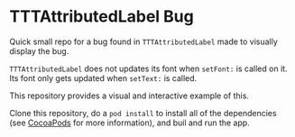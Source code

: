 TTTAttributedLabel Bug
=====================

Quick small repo for a bug found in `TTTAttributedLabel` made to visually display the bug.

`TTTAttributedLabel` does not updates its font when `setFont:` is called on it. Its font only gets updated when `setText:` is called.

This repository provides a visual and interactive example of this.

Clone this repository, do a `pod install` to install all of the dependencies (see [CocoaPods](http://cocoapods.org/) for more information), and buil and run the app.
